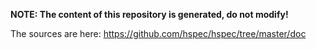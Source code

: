 **NOTE: The content of this repository is generated, do not modify!**

The sources are here: https://github.com/hspec/hspec/tree/master/doc
